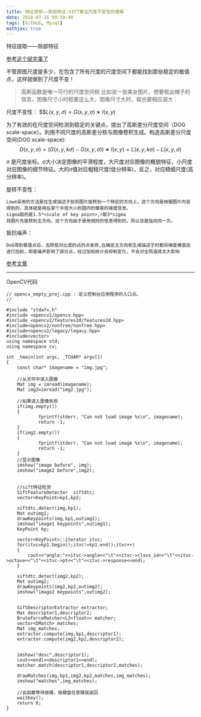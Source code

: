```yaml
---
title: 特征提取——局部特征-SIFT算法尺度不变性的理解
date: 2018-07-16 09:39:40
tags: [GitHub, Mysql]
mathjax: true
---
```


特征提取——局部特征

<!--more-->
[参考这个就完事了](https://blog.csdn.net/ws_20100/article/details/51122322)

不管原图尺度是多少，在包含了所有尺度的尺度空间下都能找到那些稳定的极值点，这样就做到了尺度不变！
>高斯函数是唯一可行的尺度空间核
比如说一张美女图片，想要框出帽子的信息，图像尺寸小时框要这么大，图像尺寸大时，框也要相应调大：

尺度不变性：
$$$L(x,y,σ)=G(x,y,σ)∗I(x,y)$

为了有效的在尺度空间检测到稳定的关键点，提出了高斯差分尺度空间（DOG scale-space）。利用不同尺度的高斯差分核与图像卷积生成。构造高斯差分尺度空间(DOG scale-space): 
$$D(x,y,σ)=(G(x,y,kσ)−G(x,y,σ))∗I(x,y)=L(x,y,kσ)−L(x,y,σ)$$

σ 是尺度坐标。σ大小决定图像的平滑程度，大尺度对应图像的概貌特征，小尺度对应图像的细节特征。大的σ值对应粗糙尺度(低分辨率)，反之，对应精细尺度(高分辨率)。

旋转不变性：
```
Lowe采用的方法是在生成描述子前将图片旋转到一个特定的方向上，这个方向是根据图片内容得到的，具体就是用在某个半径大小的圆内的像素的梯度信息。
sigma取的是1.5*<scale of key point>,r取3*sigma
将图片先旋转到主方向，这个方向由于是用相同的信息得到的，所以总是指向同一方。
```

抵抗噪声：
```
DoG得到极值点后，去除低对比度的点的点舍弃,在确定主方向和生成描述子时都将梯度模值加进行加权，即是噪声影响了部分点，经过加权统计会抑制变化，不会对全局造成太大影响
```

[参考文章](https://blog.csdn.net/u014485485/article/details/78681086?locationNum=1&fps=1)


---

OpenCV代码
```
// opencv_empty_proj.cpp : 定义控制台应用程序的入口点。
//
 
#include "stdafx.h"
#include <opencv2/opencv.hpp>
#include <opencv2/features2d/features2d.hpp>
#include<opencv2/nonfree/nonfree.hpp>
#include<opencv2/legacy/legacy.hpp>
#include<vector>
using namespace std;
using namespace cv;
 
int _tmain(int argc, _TCHAR* argv[])
{
    const char* imagename = "img.jpg";
  
    //从文件中读入图像
    Mat img = imread(imagename);
    Mat img2=imread("img2.jpg");
 
    //如果读入图像失败
    if(img.empty())
    {
            fprintf(stderr, "Can not load image %s\n", imagename);
            return -1;
    }
    if(img2.empty())
    {
            fprintf(stderr, "Can not load image %s\n", imagename);
            return -1;
    }
    //显示图像
    imshow("image before", img);
    imshow("image2 before",img2);
     
 
    //sift特征检测
    SiftFeatureDetector  siftdtc;
    vector<KeyPoint>kp1,kp2;
 
    siftdtc.detect(img,kp1);
    Mat outimg1;
    drawKeypoints(img,kp1,outimg1);
    imshow("image1 keypoints",outimg1);
    KeyPoint kp;
 
    vector<KeyPoint>::iterator itvc;
    for(itvc=kp1.begin();itvc!=kp1.end();itvc++)
    {
        cout<<"angle:"<<itvc->angle<<"\t"<<itvc->class_id<<"\t"<<itvc->octave<<"\t"<<itvc->pt<<"\t"<<itvc->response<<endl;
    }
 
    siftdtc.detect(img2,kp2);
    Mat outimg2;
    drawKeypoints(img2,kp2,outimg2);
    imshow("image2 keypoints",outimg2);
 
 
    SiftDescriptorExtractor extractor;
    Mat descriptor1,descriptor2;
    BruteForceMatcher<L2<float>> matcher;
    vector<DMatch> matches;
    Mat img_matches;
    extractor.compute(img,kp1,descriptor1);
    extractor.compute(img2,kp2,descriptor2);
 
 
    imshow("desc",descriptor1);
    cout<<endl<<descriptor1<<endl;
    matcher.match(descriptor1,descriptor2,matches);
 
    drawMatches(img,kp1,img2,kp2,matches,img_matches);
    imshow("matches",img_matches);
 
    //此函数等待按键，按键盘任意键就返回
    waitKey();
    return 0;
}

```